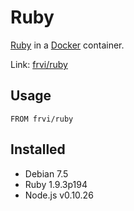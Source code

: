 # Ruby
[Ruby](http://www.ruby-lang.org/) in a [Docker](http://docker.io/) container.

Link: [frvi/ruby](https://registry.hub.docker.com/u/frvi/ruby/)


## Usage
```FROM frvi/ruby```

## Installed
* Debian 7.5
* Ruby 1.9.3p194
* Node.js v0.10.26
